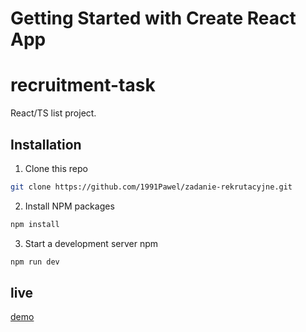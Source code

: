 # Getting Started with Create React App

# recruitment-task
React/TS list project.

## Installation

1. Clone this repo

```sh
git clone https://github.com/1991Pawel/zadanie-rekrutacyjne.git
```

2. Install NPM packages

```sh
npm install 
```
3. Start a development server
npm 

```sh
npm run dev
```

## live

[demo](https://rec-task.netlify.app/)

